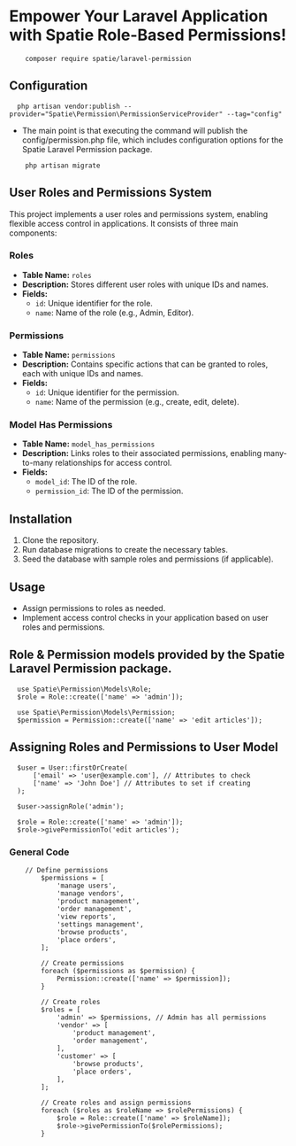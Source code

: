 # Empower Your Laravel Application with Spatie Role-Based Permissions!

```
    composer require spatie/laravel-permission
```
## Configuration

```
  php artisan vendor:publish --provider="Spatie\Permission\PermissionServiceProvider" --tag="config"
```
- The main point is that executing the command will publish the config/permission.php file, which includes configuration options for the Spatie Laravel Permission package.

```
    php artisan migrate
```

## User Roles and Permissions System

This project implements a user roles and permissions system, enabling flexible access control in applications. It consists of three main components:

### Roles

- **Table Name:** `roles`
- **Description:** Stores different user roles with unique IDs and names.
- **Fields:**
  - `id`: Unique identifier for the role.
  - `name`: Name of the role (e.g., Admin, Editor).

### Permissions

- **Table Name:** `permissions`
- **Description:** Contains specific actions that can be granted to roles, each with unique IDs and names.
- **Fields:**
  - `id`: Unique identifier for the permission.
  - `name`: Name of the permission (e.g., create, edit, delete).

### Model Has Permissions

- **Table Name:** `model_has_permissions`
- **Description:** Links roles to their associated permissions, enabling many-to-many relationships for access control.
- **Fields:**
  - `model_id`: The ID of the role.
  - `permission_id`: The ID of the permission.

## Installation

1. Clone the repository.
2. Run database migrations to create the necessary tables.
3. Seed the database with sample roles and permissions (if applicable).

## Usage

- Assign permissions to roles as needed.
- Implement access control checks in your application based on user roles and permissions.

## Role & Permission models provided by the Spatie Laravel Permission package.

```
  use Spatie\Permission\Models\Role;
  $role = Role::create(['name' => 'admin']);
```

```
  use Spatie\Permission\Models\Permission;
  $permission = Permission::create(['name' => 'edit articles']);
```


## Assigning Roles and Permissions to User Model

```
  $user = User::firstOrCreate(
      ['email' => 'user@example.com'], // Attributes to check
      ['name' => 'John Doe'] // Attributes to set if creating
  );

  $user->assignRole('admin');

```

```
  $role = Role::create(['name' => 'admin']);
  $role->givePermissionTo('edit articles');
```


### General Code

```
    // Define permissions
        $permissions = [
            'manage users',
            'manage vendors',
            'product management',
            'order management',
            'view reports',
            'settings management',
            'browse products',
            'place orders',
        ];

        // Create permissions
        foreach ($permissions as $permission) {
            Permission::create(['name' => $permission]);
        }

        // Create roles
        $roles = [
            'admin' => $permissions, // Admin has all permissions
            'vendor' => [
                'product management',
                'order management',
            ],
            'customer' => [
                'browse products',
                'place orders',
            ],
        ];

        // Create roles and assign permissions
        foreach ($roles as $roleName => $rolePermissions) {
            $role = Role::create(['name' => $roleName]);
            $role->givePermissionTo($rolePermissions);
        }
```


